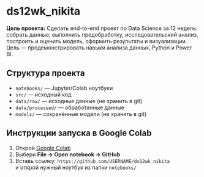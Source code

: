 # ds12wk_nikita

**Цель проекта:** Сделать end-to-end проект по Data Science за 12 недель: собрать данные, выполнить предобработку, исследовательский анализ, построить и оценить модель, оформить результаты и визуализации. Цель — продемонстрировать навыки анализа данных, Python и Power BI.

## Структура проекта
- `notebooks/` — Jupyter/Colab ноутбуки
- `src/` — исходный код
- `data/raw/` — исходные данные (не хранить в git)
- `data/processed/` — обработанные данные
- `models/` — сохранённые модели (не хранить в git)

## Инструкции запуска в Google Colab
1. Открой [Google Colab](https://colab.research.google.com)
2. Выбери **File → Open notebook → GitHub**
3. Вставь ссылку: `https://github.com/USERNAME/ds12wk_nikita`  
   и открой нужный ноутбук из папки `notebooks/`
